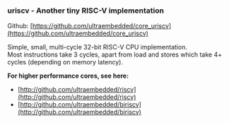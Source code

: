 ### uriscv - Another tiny RISC-V implementation

Github:   [https://github.com/ultraembedded/core_uriscv](https://github.com/ultraembedded/core_uriscv)

Simple, small, multi-cycle 32-bit RISC-V CPU implementation.  
Most instructions take 3 cycles, apart from load and stores which take 4+ cycles (depending on memory latency).

**For higher performance cores, see here:**
* [http://github.com/ultraembedded/riscv](http://github.com/ultraembedded/riscv)
* [http://github.com/ultraembedded/biriscv](http://github.com/ultraembedded/biriscv)

